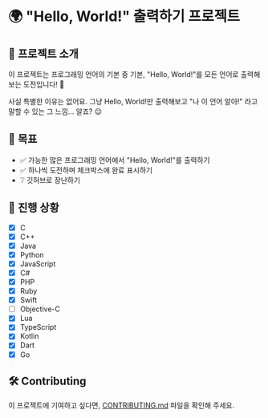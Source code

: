 # 🌍 "Hello, World!" 출력하기 프로젝트

## 📢 프로젝트 소개

이 프로젝트는 프로그래밍 언어의 기본 중 기본, "Hello, World!"를 모든 언어로 출력해보는 도전입니다! 🎉

사실 특별한 이유는 없어요. 그냥 Hello, World!만 출력해보고 "나 이 언어 알아!" 라고 말할 수 있는 그 느낌... 알죠? 😉

## 🎯 목표

- ✅ 가능한 많은 프로그래밍 언어에서 "Hello, World!"를 출력하기
- ✅ 하나씩 도전하며 체크박스에 완료 표시하기
- ❔ 깃허브로 장난하기

## 📌 진행 상황
- [X] C
- [X] C++
- [X] Java
- [X] Python
- [X] JavaScript
- [X] C#
- [X] PHP
- [X] Ruby
- [X] Swift
- [ ] Objective-C
- [X] Lua
- [X] TypeScript
- [X] Kotlin
- [X] Dart
- [X] Go

## 🛠 Contributing
이 프로젝트에 기여하고 싶다면, [CONTRIBUTING.md](docs/CONTRIBUTING.md) 파일을 확인해 주세요.
